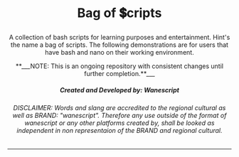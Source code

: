 # <p align="center">Bag of 💲cripts</p>

<p align="center"> A collection of bash scripts for learning purposes and entertainment. Hint's the name a bag of scripts. The following demonstrations are for users that have bash and nano on their working environment.</p>

<p align="center">**___NOTE: This is an ongoing repository with consistent changes until further completion.**___</p>


<h5 align="center">Created and Developed by: Wanescript</h5>
<h6 align="center">DISCLAIMER: Words and slang are accredited to the regional cultural as well as BRAND: "wanescript". Therefore any use outside of the format of wanescript or any other platforms created by, shall be looked as independent in non representaion of the BRAND and regional cultural.</h6>

---



